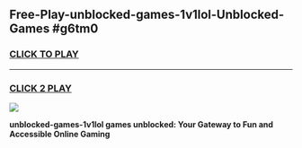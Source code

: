 
## Free-Play-unblocked-games-1v1lol-Unblocked-Games #g6tm0
<h3>
<a href="https://news.freeplayer.one?title=unblocked-games-1v1lol&ref=8M">CLICK TO PLAY</a></h3>
<hr>

<h3>
<a href="https://news.freeplayer.one?title=unblocked-games-1v1lol&ref=8M">CLICK 2 PLAY</a>
  
</h3>

<a href="https://news.freeplayer.one?title=unblocked-games-1v1lol&ref=8M"><img src="https://clearcache.store/games.png"></a>


**unblocked-games-1v1lol games unblocked: Your Gateway to Fun and Accessible Online Gaming**
